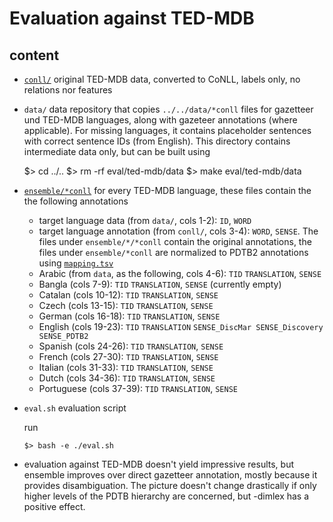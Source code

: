 # Evaluation against TED-MDB

## content

- [`conll/`](conll) original TED-MDB data, converted to CoNLL, labels only, no relations nor features
- `data/` data repository that copies `../../data/*conll` files for gazetteer und TED-MDB languages, along with gazeteer annotations (where applicable). For missing languages, it contains placeholder sentences with correct sentence IDs (from English). This directory contains intermediate data only, but can be built using

    $> cd ../..
    $> rm -rf eval/ted-mdb/data
    $> make eval/ted-mdb/data

- [`ensemble/*conll`](ensemble) for every TED-MDB language, these files contain the the following annotations

  - target language data (from `data/`, cols 1-2): `ID`, `WORD`
  - target language annotation (from `conll/`, cols 3-4): `WORD`, `SENSE`. The files under `ensemble/*/*conll` contain the original annotations, the files under `ensemble/*conll` are normalized to PDTB2 annotations using [`mapping.tsv`](mapping.tsv)
  - Arabic (from `data`, as the following, cols 4-6): `TID` `TRANSLATION`, `SENSE`
  - Bangla (cols 7-9): `TID` `TRANSLATION`, `SENSE` (currently empty)
  - Catalan (cols 10-12): `TID` `TRANSLATION`, `SENSE`
  - Czech (cols 13-15): `TID` `TRANSLATION`, `SENSE`
  - German (cols 16-18): `TID` `TRANSLATION`, `SENSE`
  - English (cols 19-23): `TID` `TRANSLATION` `SENSE_DiscMar SENSE_Discovery SENSE_PDTB2`
  - Spanish (cols 24-26): `TID` `TRANSLATION`, `SENSE`
  - French (cols 27-30): `TID` `TRANSLATION`, `SENSE`
  - Italian (cols 31-33): `TID` `TRANSLATION`, `SENSE`
  - Dutch (cols 34-36): `TID` `TRANSLATION`, `SENSE`
  - Portuguese (cols 37-39): `TID` `TRANSLATION`, `SENSE`

- `eval.sh` evaluation script

  run

      $> bash -e ./eval.sh

- evaluation against TED-MDB doesn't yield impressive results, but ensemble improves over direct gazetteer annotation, mostly because it provides disambiguation. The picture doesn't change drastically if only higher levels of the PDTB hierarchy are concerned, but -dimlex has a positive effect.
